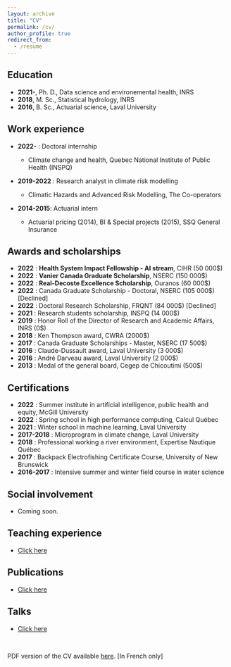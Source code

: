 ```yaml
---
layout: archive
title: "CV"
permalink: /cv/
author_profile: true
redirect_from:
  - /resume
---
```


Education
---------------
* **2021-**, Ph. D., Data science and environemental health, INRS
* **2018**, M. Sc., Statistical hydrology, INRS
* **2016**, B. Sc., Actuarial science, Laval University

Work experience
---------------

* **2022-** : Doctoral internship
  * Climate change and health, Quebec National Institute of Public Health (INSPQ)

* **2019-2022** : Research analyst in climate risk modelling
  * Climatic Hazards and Advanced Risk Modelling, The Co-operators

* **2014-2015**: Actuarial intern
  * Actuarial pricing (2014), BI & Special projects (2015), SSQ General Insurance
  
Awards and scholarships
---------------

* **2022** : **Health System Impact Fellowship - AI stream**, CIHR (50 000$)
* **2022** : **Vanier Canada Graduate Scholarship**, NSERC (150 000$)
* **2022** : **Real-Decoste Excellence Scholarship**, Ouranos (60 000$)
* **2022** : Canada Graduate Scholarship - Doctoral, NSERC (105 000$) [Declined]
* **2022** : Doctoral Research Scholarship, FRQNT (84 000$) [Declined]
* **2021** : Research students scholarship, INSPQ (14 000$)
* **2019** : Honor Roll of the Director of Research and Academic Affairs, INRS (0$)
* **2018** : Ken Thompson award, CWRA (2000$)
* **2017** : Canada Graduate Scholarships - Master, NSERC (17 500$)
* **2016** : Claude-Dussault award, Laval University (3 000$)
* **2016** : André Darveau award, Laval University (2 000$)
* **2013** : Medal of the general board, Cegep de Chicoutimi (500$)

Certifications
-------------------

* **2022** : Summer institute in artificial intelligence, public health and equity, McGill University
* **2022** : Spring school in high performance computing, Calcul Québec
* **2021** : Winter school in machine learning, Laval University
* **2017-2018** : Microprogram in climate change, Laval University
* **2018** : Professional working a river environment, Expertise Nautique Québec
* **2017** : Backpack Electrofishing Certificate Course, University of New Brunswick
* **2016-2017** : Intensive summer and winter field course in water science

Social involvement
-------------------

* Coming soon.

Teaching experience
---------------

* [Click here](https://jeremieboudreault.github.io/teaching/)

Publications
---------------

* [Click here](https://jeremieboudreault.github.io/research/)

Talks
---------------

* [Click here](https://jeremieboudreault.github.io/talks/)


<br />

PDF version of the CV available [here](../files/cv_jeremie_boudreault_2022_08.pdf). [In French only]